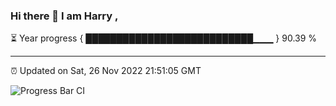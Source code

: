 ### Hi there 👋 I am Harry , 

⏳ Year progress { ███████████████████████████▁▁▁ } 90.39 %

---

⏰ Updated on Sat, 26 Nov 2022 21:51:05 GMT

![Progress Bar CI](https://github.com/duykhang68/duykhang68/workflows/Progress%20Bar%20CI/badge.svg)
